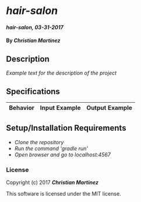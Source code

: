 # _hair-salon_

#### _hair-salon, 03-31-2017_

#### By _**Christian Martinez**_

## Description
_Example text for the description of the project_


## Specifications

| Behavior                   | Input Example     | Output Example    |
| -------------------------- | -----------------:| -----------------:|



## Setup/Installation Requirements

* _Clone the repository_
* _Run the command 'gradle run'_
* _Open browser and go to localhost:4567_


### License

Copyright (c) 2017 **_Christian Martinez_**

This software is licensed under the MIT license.
